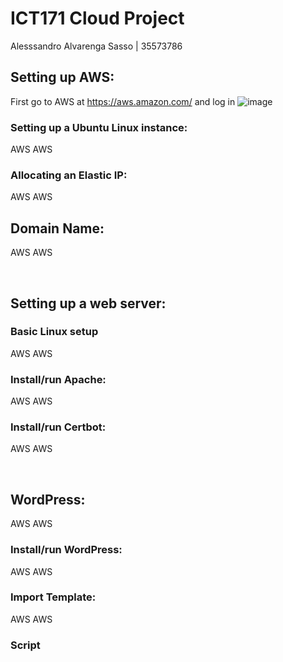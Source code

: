 # ICT171 Cloud Project
Alesssandro Alvarenga Sasso | 35573786


## Setting up AWS:
First go to AWS at https://aws.amazon.com/ and log in
![image](https://github.com/user-attachments/assets/dfe22857-3b4f-4fb0-be1d-0dfe13301f62)

### Setting up a Ubuntu Linux instance:
AWS
AWS
### Allocating an Elastic IP:
AWS
AWS


## Domain Name:
AWS
AWS

 
## Setting up a web server:
### Basic Linux setup
AWS
AWS
### Install/run Apache:
AWS
AWS
### Install/run Certbot:
AWS
AWS

 
## WordPress:
AWS
AWS
### Install/run WordPress:
AWS
AWS
### Import Template:
AWS
AWS

### Script



